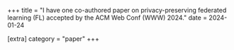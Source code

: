 +++
title = "I have one co-authored paper on privacy-preserving federated learning (FL) accepted by the ACM Web Conf (WWW) 2024."
date = 2024-01-24

[extra]
category = "paper"
+++
